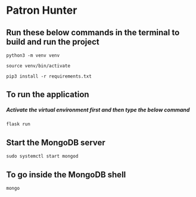 # Patron Hunter

## Run these below commands in the terminal to build and run the project

```
python3 -m venv venv
```
```
source venv/bin/activate
```
```
pip3 install -r requirements.txt
```

## To run the application 

##### Activate the virtual environment first and then type the below command

```
flask run 
```

## Start the MongoDB server

```
sudo systemctl start mongod
```

## To go inside the MongoDB shell

```
mongo
```
